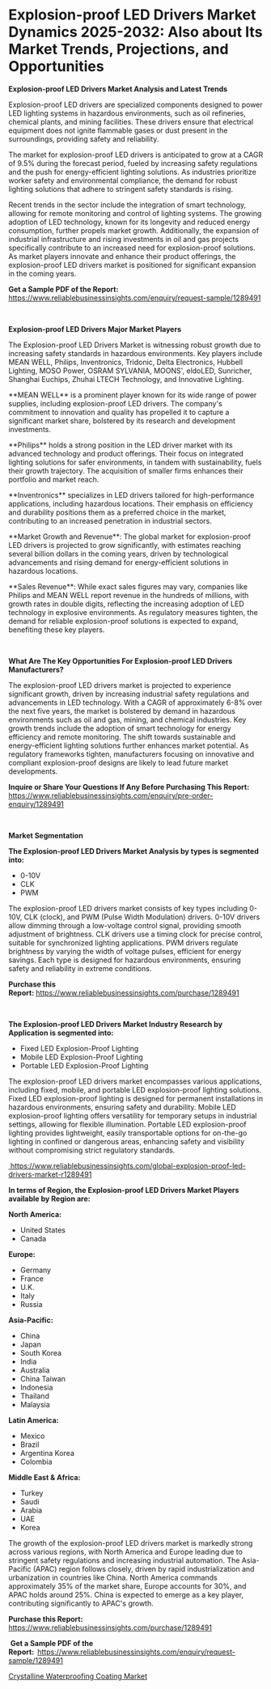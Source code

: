 <p><h1>Explosion-proof LED Drivers Market Dynamics 2025-2032: Also about Its Market Trends, Projections, and Opportunities</h1></p><p><strong>Explosion-proof LED Drivers Market Analysis and Latest Trends</strong></p>
<p><p>Explosion-proof LED drivers are specialized components designed to power LED lighting systems in hazardous environments, such as oil refineries, chemical plants, and mining facilities. These drivers ensure that electrical equipment does not ignite flammable gases or dust present in the surroundings, providing safety and reliability. </p><p>The market for explosion-proof LED drivers is anticipated to grow at a CAGR of 9.5% during the forecast period, fueled by increasing safety regulations and the push for energy-efficient lighting solutions. As industries prioritize worker safety and environmental compliance, the demand for robust lighting solutions that adhere to stringent safety standards is rising. </p><p>Recent trends in the sector include the integration of smart technology, allowing for remote monitoring and control of lighting systems. The growing adoption of LED technology, known for its longevity and reduced energy consumption, further propels market growth. Additionally, the expansion of industrial infrastructure and rising investments in oil and gas projects specifically contribute to an increased need for explosion-proof solutions. As market players innovate and enhance their product offerings, the explosion-proof LED drivers market is positioned for significant expansion in the coming years.</p></p>
<p><strong>Get a Sample PDF of the Report:&nbsp;</strong> <a href="https://www.reliablebusinessinsights.com/enquiry/request-sample/1289491?utm_campaign=1091&utm_medium=2&utm_source=Github&utm_content=ia&utm_term=16012025&utm_id=explosion-proof-led-drivers">https://www.reliablebusinessinsights.com/enquiry/request-sample/1289491</a></p>
<p>&nbsp;</p>
<p><strong>Explosion-proof LED Drivers Major Market Players</strong></p>
<p><p>The Explosion-proof LED Drivers Market is witnessing robust growth due to increasing safety standards in hazardous environments. Key players include MEAN WELL, Philips, Inventronics, Tridonic, Delta Electronics, Hubbell Lighting, MOSO Power, OSRAM SYLVANIA, MOONS', eldoLED, Sunricher, Shanghai Euchips, Zhuhai LTECH Technology, and Innovative Lighting. </p><p>**MEAN WELL** is a prominent player known for its wide range of power supplies, including explosion-proof LED drivers. The company's commitment to innovation and quality has propelled it to capture a significant market share, bolstered by its research and development investments.</p><p>**Philips** holds a strong position in the LED driver market with its advanced technology and product offerings. Their focus on integrated lighting solutions for safer environments, in tandem with sustainability, fuels their growth trajectory. The acquisition of smaller firms enhances their portfolio and market reach.</p><p>**Inventronics** specializes in LED drivers tailored for high-performance applications, including hazardous locations. Their emphasis on efficiency and durability positions them as a preferred choice in the market, contributing to an increased penetration in industrial sectors.</p><p>**Market Growth and Revenue**: The global market for explosion-proof LED drivers is projected to grow significantly, with estimates reaching several billion dollars in the coming years, driven by technological advancements and rising demand for energy-efficient solutions in hazardous locations. </p><p>**Sales Revenue**: While exact sales figures may vary, companies like Philips and MEAN WELL report revenue in the hundreds of millions, with growth rates in double digits, reflecting the increasing adoption of LED technology in explosive environments. As regulatory measures tighten, the demand for reliable explosion-proof solutions is expected to expand, benefiting these key players.</p></p>
<p>&nbsp;</p>
<p><strong>What Are The Key Opportunities For Explosion-proof LED Drivers Manufacturers?</strong></p>
<p><p>The explosion-proof LED drivers market is projected to experience significant growth, driven by increasing industrial safety regulations and advancements in LED technology. With a CAGR of approximately 6-8% over the next five years, the market is bolstered by demand in hazardous environments such as oil and gas, mining, and chemical industries. Key growth trends include the adoption of smart technology for energy efficiency and remote monitoring. The shift towards sustainable and energy-efficient lighting solutions further enhances market potential. As regulatory frameworks tighten, manufacturers focusing on innovative and compliant explosion-proof designs are likely to lead future market developments.</p></p>
<p><strong>Inquire or Share Your Questions If Any Before Purchasing This Report:</strong> <a href="https://www.reliablebusinessinsights.com/enquiry/pre-order-enquiry/1289491?utm_campaign=1091&utm_medium=2&utm_source=Github&utm_content=ia&utm_term=16012025&utm_id=explosion-proof-led-drivers">https://www.reliablebusinessinsights.com/enquiry/pre-order-enquiry/1289491</a></p>
<p>&nbsp;</p>
<p><strong>Market Segmentation</strong></p>
<p><strong>The Explosion-proof LED Drivers Market Analysis by types is segmented into:</strong></p>
<p><ul><li>0-10V</li><li>CLK</li><li>PWM</li></ul></p>
<p><p>The explosion-proof LED drivers market consists of key types including 0-10V, CLK (clock), and PWM (Pulse Width Modulation) drivers. 0-10V drivers allow dimming through a low-voltage control signal, providing smooth adjustment of brightness. CLK drivers use a timing clock for precise control, suitable for synchronized lighting applications. PWM drivers regulate brightness by varying the width of voltage pulses, efficient for energy savings. Each type is designed for hazardous environments, ensuring safety and reliability in extreme conditions.</p></p>
<p><strong>Purchase this Report:&nbsp;</strong><a href="https://www.reliablebusinessinsights.com/purchase/1289491?utm_campaign=1091&utm_medium=2&utm_source=Github&utm_content=ia&utm_term=16012025&utm_id=explosion-proof-led-drivers">https://www.reliablebusinessinsights.com/purchase/1289491</a></p>
<p>&nbsp;</p>
<p><strong>The Explosion-proof LED Drivers Market Industry Research by Application is segmented into:</strong></p>
<p><ul><li>Fixed LED Explosion-Proof Lighting</li><li>Mobile LED Explosion-Proof Lighting</li><li>Portable LED Explosion-Proof Lighting</li></ul></p>
<p><p>The explosion-proof LED drivers market encompasses various applications, including fixed, mobile, and portable LED explosion-proof lighting solutions. Fixed LED explosion-proof lighting is designed for permanent installations in hazardous environments, ensuring safety and durability. Mobile LED explosion-proof lighting offers versatility for temporary setups in industrial settings, allowing for flexible illumination. Portable LED explosion-proof lighting provides lightweight, easily transportable options for on-the-go lighting in confined or dangerous areas, enhancing safety and visibility without compromising strict regulatory standards.</p></p>
<p><a href="https://www.reliablebusinessinsights.com/global-explosion-proof-led-drivers-market-r1289491?utm_campaign=1091&utm_medium=2&utm_source=Github&utm_content=ia&utm_term=16012025&utm_id=explosion-proof-led-drivers">&nbsp;https://www.reliablebusinessinsights.com/global-explosion-proof-led-drivers-market-r1289491</a></p>
<p><strong>In terms of Region, the Explosion-proof LED Drivers Market Players available by Region are:</strong></p>
<p>
    <p> <strong> North America: </strong>
        <ul>
            <li>United States</li>
            <li>Canada</li>
        </ul>
        </p> 
    <p> <strong> Europe: </strong>
        <ul>
            <li>Germany</li>
            <li>France</li>
            <li>U.K.</li>
            <li>Italy</li>
            <li>Russia</li>
        </ul>
        </p> 
    <p> <strong> Asia-Pacific: </strong>
        <ul>
            <li>China</li>
            <li>Japan</li>
            <li>South Korea</li>
            <li>India</li>
            <li>Australia</li>
            <li>China Taiwan</li>
            <li>Indonesia</li>
            <li>Thailand</li>
            <li>Malaysia</li>
        </ul>
        </p> 
    <p> <strong> Latin America: </strong>
        <ul>
            <li>Mexico</li>
            <li>Brazil</li>
            <li>Argentina Korea</li>
            <li>Colombia</li>
        </ul>
        </p> 
    <p> <strong> Middle East & Africa: </strong>
        <ul>
            <li>Turkey</li>
            <li>Saudi</li>
            <li>Arabia</li>
            <li>UAE</li>
            <li>Korea</li>
        </ul>
    </p>
    </p>
<p><p>The growth of the explosion-proof LED drivers market is markedly strong across various regions, with North America and Europe leading due to stringent safety regulations and increasing industrial automation. The Asia-Pacific (APAC) region follows closely, driven by rapid industrialization and urbanization in countries like China. North America commands approximately 35% of the market share, Europe accounts for 30%, and APAC holds around 25%. China is expected to emerge as a key player, contributing significantly to APAC's growth.</p></p>
<p><strong>Purchase this Report: </strong><a href="https://www.reliablebusinessinsights.com/purchase/1289491?utm_campaign=1091&utm_medium=2&utm_source=Github&utm_content=ia&utm_term=16012025&utm_id=explosion-proof-led-drivers">https://www.reliablebusinessinsights.com/purchase/1289491</a></p>
<p>&nbsp;<strong>Get a Sample PDF of the Report:&nbsp;&nbsp;</strong><a href="https://www.reliablebusinessinsights.com/enquiry/request-sample/1289491?utm_campaign=1091&utm_medium=2&utm_source=Github&utm_content=ia&utm_term=16012025&utm_id=explosion-proof-led-drivers">https://www.reliablebusinessinsights.com/enquiry/request-sample/1289491</a></p>
<p><strong></strong></p>
<p><p><a href="https://github.com/raffadongraffadong/Market-Research-Report-List-1/blob/main/crystalline-waterproofing-coating-market.md?utm_campaign=1091&utm_medium=2&utm_source=Github&utm_content=ia&utm_term=16012025&utm_id=explosion-proof-led-drivers">Crystalline Waterproofing Coating Market</a></p></p>